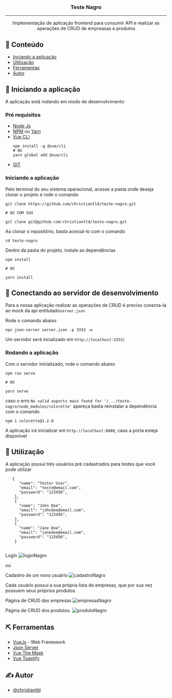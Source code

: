 <h3 align="center">Teste Nagro</h3>

---

<p align="center"> Implementação de aplicação frontend para consumir API e realizar as operações de CRUD de empreasas e produtos
    <br> 
</p>

## 📝 Conteúdo

- [Inciando a aplicação](#getting_started)
- [Utilização](#usage)
- [Ferramentas](#built_using)
- [Autor](#authors)

## 🏁 Iniciando a aplicação <a name = "getting_started"></a>

A aplicação está rodando em modo de desenvolvimento

### Pré requisitos

* [Node Js](https://nodejs.org/en/)
* [NPM](https://www.npmjs.com/get-npm) ou [Yarn](https://yarnpkg.com/)
* [Vue CLI](https://cli.vuejs.org/)
    ```
    npm install -g @vue/cli
    # OU
    yarn global add @vue/cli
    ```
* [GIT](https://git-scm.com/)

### Iniciando a aplicação

Pelo terminal do seu sistema operacional, acesse a pasta onde deseja clonar o projeto e rode o comando
 

```
git clone https://github.com/christiantld/teste-nagro.git

# OU COM SSH

git clone git@github.com:christiantld/teste-nagro.git
```

Ao clonar o repositório, basta acessá-lo com o comando

```
cd teste-nagro
```

Dentro da pasta do projeto, instale as dependências

```
npm install

# OU

yarn install
```

## 🔧 Conectando ao servidor de desenvolvimento <a name = "tests"></a>


Para a nossa aplicação realizar as operações de CRUD é preciso conecta-la ao mock da api entitulado`server.json`

Rode o comando abaixo
```
npx json-server server.json -p 3333 -w
```

Um servidor será incializado em `http://localhost:3333/`


### Rodando a aplicação

Com o servidor inicializado, rode o comando abaixo

```
npm run serve

# OU

yarn serve
```

caso o erro `No valid exports main found for '/.../teste-nagro/node_modules/colorette'` apareça
basta reinstalar a dependência com o comando
```
npm i colorette@1.2.0
````

A aplicação irá inicializar em `http://localhost:8080`, caso a porta esteja disponível

## 🎈 Utilização <a name="usage"></a>

A aplicação possui três usuários pré cadastrados para testes que você pode utilizar

```
   {
      "name": "Tester User",
      "email": "teste@email.com",
      "password": "123456",
    },
    {
      "name": "John Doe",
      "email": "johndoe@email.com",
      "password": "123456",
    },
    {
      "name": "Jane Doe",
      "email": "janedoe@email.com",
      "password": "123456",
    }
    
  ```



Login
![loginNagro](https://user-images.githubusercontent.com/37941820/88587794-e6f25100-d02c-11ea-97c2-58ffbaf1fa3c.png)

ou 

Cadastro de um novo usuário
![cadastroNagro](https://user-images.githubusercontent.com/37941820/88587896-130dd200-d02d-11ea-8210-2f37d3d48597.png)


Cada usuário possui a sua própria lista de empresas, que por sua vez possuem seus próprios produtos.

Página de CRUD das empresas
![empresasNagro](https://user-images.githubusercontent.com/37941820/88587950-23be4800-d02d-11ea-8ee0-f5b59e87c489.png)

Página de CRUD dos produtos.
![produtoNagro](https://user-images.githubusercontent.com/37941820/88588014-3e90bc80-d02d-11ea-9690-f9e7d6f51add.png)


## ⛏️ Ferramentas <a name = "built_using"></a>

- [VueJs](https://vuejs.org/) - Web Framework
- [Json Server](https://github.com/typicode/json-server)
- [Vue The Mask](https://vuejs-tips.github.io/vue-the-mask/)
- [Vue Toastify](https://vue-toastify.netlify.app/)

## ✍️ Autor <a name = "authors"></a>

- [@christiantld](https://www.linkedin.com/in/christiantld/)
